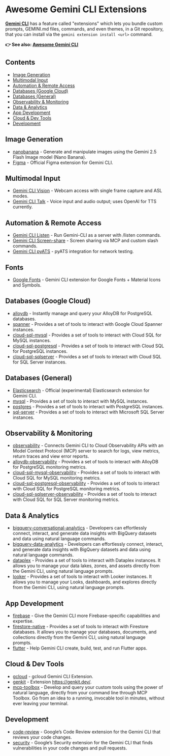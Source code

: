 # Awesome Gemini CLI Extensions

[**Gemini CLI**](https://github.com/google-gemini/gemini-cli) has a feature called "extensions" which lets you bundle custom prompts, GEMINI.md files, commands, and even themes, in a Git repository, that you can install via the `gemini extension install <url>` command.

**👉 See also: [Awesome Gemini CLI](https://github.com/Piebald-AI/awesome-gemini-cli)**

## Contents

- [Image Generation](https://github.com/Piebald-AI/awesome-gemini-cli-extensions?tab=readme-ov-file#image-generation)
- [Multimodal Input](https://github.com/Piebald-AI/awesome-gemini-cli-extensions?tab=readme-ov-file#multimodal-input)
- [Automation & Remote Access](https://github.com/Piebald-AI/awesome-gemini-cli-extensions?tab=readme-ov-file#automation--remote-access)
- [Databases (Google Cloud)](https://github.com/Piebald-AI/awesome-gemini-cli-extensions?tab=readme-ov-file#databases-google-cloud)
- [Databases (General)](https://github.com/Piebald-AI/awesome-gemini-cli-extensions?tab=readme-ov-file#databases-general)
- [Observability & Monitoring](https://github.com/Piebald-AI/awesome-gemini-cli-extensions?tab=readme-ov-file#observability--monitoring)
- [Data & Analytics](https://github.com/Piebald-AI/awesome-gemini-cli-extensions?tab=readme-ov-file#data--analytics)
- [App Development](https://github.com/Piebald-AI/awesome-gemini-cli-extensions?tab=readme-ov-file#app-development)
- [Cloud & Dev Tools](https://github.com/Piebald-AI/awesome-gemini-cli-extensions?tab=readme-ov-file#cloud--dev-tools)
- [Development](https://github.com/Piebald-AI/awesome-gemini-cli-extensions?tab=readme-ov-file#development)

## Image Generation

- [nanobanana](https://github.com/gemini-cli-extensions/nanobanana) - Generate and manipulate images using the Gemini 2.5 Flash Image model (Nano Banana).
- [Figma](https://github.com/figma/figma-gemini-cli-extension) - Official Figma extension for Gemini CLI.

## Multimodal Input

- [Gemini CLI Vision](https://github.com/automateyournetwork/GeminiCLI_Vision_Extension) - Webcam access with single frame capture and ASL modes.
- [Gemini CLI Talk](https://github.com/automateyournetwork/GeminiCLI_Talk_Extension) - Voice input and audio output; uses OpenAI for TTS currently.

## Automation & Remote Access

- [Gemini CLI Listen](https://github.com/automateyournetwork/GeminiCLI_Listen_Extension) - Run Gemini-CLI as a server with /listen commands.
- [Gemini CLI Screen-share](https://github.com/automateyournetwork/GeminiCLI_ScreenShare_Extension) - Screen sharing via MCP and custom slash commands.
- [Gemini CLI pyATS](https://github.com/automateyournetwork/pyATS_GeminiCLI_Extension) - pyATS integration for network testing.

## Fonts

- [Google Fonts](https://github.com/rodydavis/google-fonts-gemini-cli-extension) - Gemini CLI extension for Google Fonts + Material Icons and Symbols.

## Databases (Google Cloud)

- [alloydb](https://github.com/gemini-cli-extensions/alloydb) - Instantly manage and query your AlloyDB for PostgreSQL databases.
- [spanner](https://github.com/gemini-cli-extensions/spanner) - Provides a set of tools to interact with Google Cloud Spanner instances.
- [cloud-sql-mysql](https://github.com/gemini-cli-extensions/cloud-sql-mysql) - Provides a set of tools to interact with Cloud SQL for MySQL instances.
- [cloud-sql-postgresql](https://github.com/gemini-cli-extensions/cloud-sql-postgresql) - Provides a set of tools to interact with Cloud SQL for PostgreSQL instances.
- [cloud-sql-sqlserver](https://github.com/gemini-cli-extensions/cloud-sql-sqlserver) - Provides a set of tools to interact with Cloud SQL for SQL Server instances.

## Databases (General)

- [Elasticsearch](https://github.com/elastic/gemini-cli-elasticsearch) - Official (experimental) Elasticsearch extension for Gemini CLI.
- [mysql](https://github.com/gemini-cli-extensions/mysql) - Provides a set of tools to interact with MySQL instances.
- [postgres](https://github.com/gemini-cli-extensions/postgres) - Provides a set of tools to interact with PostgreSQL instances.
- [sql-server](https://github.com/gemini-cli-extensions/sql-server) - Provides a set of tools to interact with Microsoft SQL Server instances.

## Observability & Monitoring

- [observability](https://github.com/gemini-cli-extensions/observability) - Connects Gemini CLI to Cloud Observability APIs with an Model Context Protocol (MCP) server to search for logs, view metrics, return traces and view error reports.
- [alloydb-observability](https://github.com/gemini-cli-extensions/alloydb-observability) - Provides a set of tools to interact with AlloyDB for PostgreSQL monitoring metrics.
- [cloud-sql-mysql-observability](https://github.com/gemini-cli-extensions/cloud-sql-mysql-observability) - Provides a set of tools to interact with Cloud SQL for MySQL monitoring metrics.
- [cloud-sql-postgresql-observability](https://github.com/gemini-cli-extensions/cloud-sql-postgresql-observability) - Provides a set of tools to interact with Cloud SQL for PostgreSQL monitoring metrics.
- [cloud-sql-sqlserver-observability](https://github.com/gemini-cli-extensions/cloud-sql-sqlserver-observability) - Provides a set of tools to interact with Cloud SQL for SQL Server monitoring metrics.

## Data & Analytics

- [bigquery-conversational-analytics](https://github.com/gemini-cli-extensions/bigquery-conversational-analytics) - Developers can effortlessly connect, interact, and generate data insights with BigQuery datasets and data using natural language commands.
- [bigquery-data-analytics](https://github.com/gemini-cli-extensions/bigquery-data-analytics) - Developers can effortlessly connect, interact, and generate data insights with BigQuery datasets and data using natural language commands.
- [dataplex](https://github.com/gemini-cli-extensions/dataplex) - Provides a set of tools to interact with Dataplex instances. It allows you to manage your data lakes, zones, and assets directly from the Gemini CLI, using natural language prompts.
- [looker](https://github.com/gemini-cli-extensions/looker) - Provides a set of tools to interact with Looker instances. It allows you to manage your Looks, dashboards, and explores directly from the Gemini CLI, using natural language prompts.

## App Development

- [firebase](https://github.com/gemini-cli-extensions/firebase) - Give the Gemini CLI more Firebase-specific capabilities and expertise.
- [firestore-native](https://github.com/gemini-cli-extensions/firestore-native) - Provides a set of tools to interact with Firestore databases. It allows you to manage your databases, documents, and collections directly from the Gemini CLI, using natural language prompts.
- [flutter](https://github.com/gemini-cli-extensions/flutter) - Help Gemini CLI create, build, test, and run Flutter apps.

## Cloud & Dev Tools

- [gcloud](https://github.com/gemini-cli-extensions/gcloud) - gcloud Gemini CLI Extension.
- [genkit](https://github.com/gemini-cli-extensions/genkit) - Extension https://genkit.dev/.
- [mcp-toolbox](https://github.com/gemini-cli-extensions/mcp-toolbox) - Develop and query your custom tools using the power of natural language, directly from your command line through MCP Toolbox. Go from an idea to a running, invocable tool in minutes, without ever leaving your terminal.

## Development

- [code-review](https://github.com/gemini-cli-extensions/code-review) - Google’s Code Review extension for the Gemini CLI that reviews your code changes.
- [security](https://github.com/gemini-cli-extensions/security) - Google’s Security extension for the Gemini CLI that finds vulnerabilities in your code changes and pull requests.
